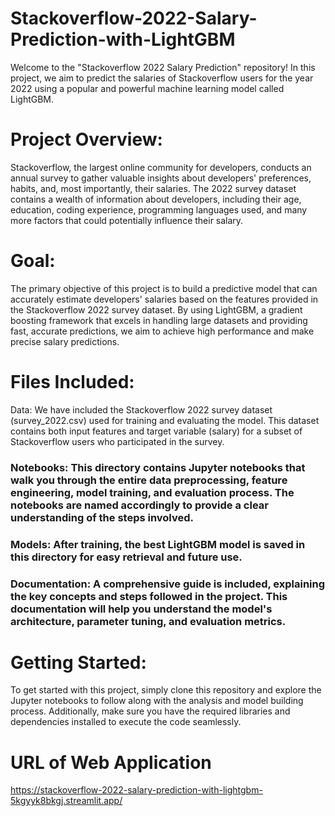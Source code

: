 # Stackoverflow-2022-Salary-Prediction-with-LightGBM
Welcome to the "Stackoverflow 2022 Salary Prediction" repository! In this project, we aim to predict the salaries of Stackoverflow users for the year 2022 using a popular and powerful machine learning model called LightGBM.

# Project Overview:
Stackoverflow, the largest online community for developers, conducts an annual survey to gather valuable insights about developers' preferences, habits, and, most importantly, their salaries. The 2022 survey dataset contains a wealth of information about developers, including their age, education, coding experience, programming languages used, and many more factors that could potentially influence their salary.

# Goal:
The primary objective of this project is to build a predictive model that can accurately estimate developers' salaries based on the features provided in the Stackoverflow 2022 survey dataset. By using LightGBM, a gradient boosting framework that excels in handling large datasets and providing fast, accurate predictions, we aim to achieve high performance and make precise salary predictions.

# Files Included:

Data: We have included the Stackoverflow 2022 survey dataset (survey_2022.csv) used for training and evaluating the model. This dataset contains both input features and target variable (salary) for a subset of Stackoverflow users who participated in the survey.

### Notebooks: This directory contains Jupyter notebooks that walk you through the entire data preprocessing, feature engineering, model training, and evaluation process. The notebooks are named accordingly to provide a clear understanding of the steps involved.

### Models: After training, the best LightGBM model is saved in this directory for easy retrieval and future use.

### Documentation: A comprehensive guide is included, explaining the key concepts and steps followed in the project. This documentation will help you understand the model's architecture, parameter tuning, and evaluation metrics.

# Getting Started:
To get started with this project, simply clone this repository and explore the Jupyter notebooks to follow along with the analysis and model building process. Additionally, make sure you have the required libraries and dependencies installed to execute the code seamlessly.

# URL of Web Application
https://stackoverflow-2022-salary-prediction-with-lightgbm-5kgyyk8bkgj.streamlit.app/
